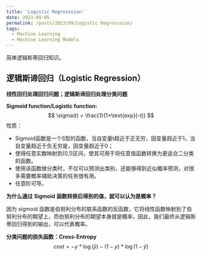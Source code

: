```yaml
---
title: 'Logistic Regresssion'
date: 2023-09-05
permalink: /posts/2023/09/Logistic Regresssion/
tags:
  - Machine Learning
  - Machine Learning Models
---
```

简单逻辑斯蒂回归知识。

## 逻辑斯谛回归（Logistic Regression）
**线性回归处理回归问题；逻辑斯谛回归处理分类问题**

**Sigmoid function/Logistic function:**
$$
\sigma(t) = \frac{1}{1+\text{exp}(-t)}
$$
性质：

- Sigmoid函数是一个S型的函数，当自变量t趋近于正无穷，因变量趋近于1，当自变量趋近于负无穷是，因变量趋近于0；
- 使得任意实数映射到(0,1)区间，使其可用于将任意值函数转换为更适合二分类的函数。
- 使用该函数做分类时，不仅可以预测出类别，还能够得到近似概率预测，对很多需要概率辅助决策的任务很有用。
- 任意阶可导。

**为什么通过** **Sigmoid** **函数转换后得到的值，就可以认为是概率？**

因为 sigmoid 函数是伯努利分布的联系函数的反函数，它将线性函数映射到了伯努利分布的期望上，而伯努利分布的期望本身就是概率，因此，我们最终从逻辑斯蒂回归得到的输出，可以代表概率。

**分类问题的损失函数：Cross-Entropy**
$$
cost = -y*\log(\hat{y}) - (1-y)*\log(1-\hat{y})
$$


